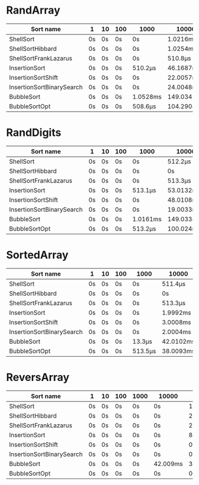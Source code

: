 # RandArray
| Sort name | 1 | 10 | 100 | 1000 | 10000 | 100000 | 1000000 | 10000000 |
| --- | --- | --- | --- | --- | --- | --- | --- | --- |
| ShellSort | 0s | 0s | 0s | 0s | 1.0216ms | 15.0031ms | 220.0504ms | 4.4574938s |
| ShellSortHibbard | 0s | 0s | 0s | 0s | 1.0254ms | 17.0039ms | 251.3472ms | 4.6151873s |
| ShellSortFrankLazarus | 0s | 0s | 0s | 0s | 510.8µs | 14.0586ms | 213.1059ms | 3.9193171s |
| InsertionSort | 0s | 0s | 0s | 510.2µs | 46.1687ms | 5.178669s | timeout | timeout |
| InsertionSortShift | 0s | 0s | 0s | 0s | 22.0057ms | 1.9882511s | timeout | timeout |
| InsertionSortBinarySearch | 0s | 0s | 0s | 0s | 24.0048ms | 5.5565985s | timeout | timeout |
| BubbleSort | 0s | 0s | 0s | 1.0528ms | 149.0345ms | 15.7446721s | timeout | timeout |
| BubbleSortOpt | 0s | 0s | 0s | 508.6µs | 104.2908ms | 14.5063582s | timeout | timeout |

# RandDigits
| Sort name | 1 | 10 | 100 | 1000 | 10000 | 100000 | 1000000 | 10000000 |
| --- | --- | --- | --- | --- | --- | --- | --- | --- |
| ShellSort | 0s | 0s | 0s | 0s | 512.2µs | 5.0006ms | 52.0117ms | 1.1892725s |
| ShellSortHibbard | 0s | 0s | 0s | 0s | 0s | 4.0013ms | 44.0098ms | 944.901ms |
| ShellSortFrankLazarus | 0s | 0s | 0s | 0s | 513.3µs | 5.0013ms | 45.0103ms | 875.3721ms |
| InsertionSort | 0s | 0s | 0s | 513.1µs | 53.0132ms | 4.059447s | timeout | timeout |
| InsertionSortShift | 0s | 0s | 0s | 0s | 48.0108ms | 1.7563817s | timeout | timeout |
| InsertionSortBinarySearch | 0s | 0s | 0s | 0s | 19.0033ms | 2.0542808s | timeout | timeout |
| BubbleSort | 0s | 0s | 0s | 1.0161ms | 149.0338ms | 15.3118439s | timeout | timeout |
| BubbleSortOpt | 0s | 0s | 0s | 513.2µs | 100.024ms | 13.7619298s | timeout | timeout |

# SortedArray
| Sort name | 1 | 10 | 100 | 1000 | 10000 | 100000 | 1000000 | 10000000 |
| --- | --- | --- | --- | --- | --- | --- | --- | --- |
| ShellSort | 0s | 0s | 0s | 0s | 511.4µs | 2.0006ms | 34.0079ms | 521.1212ms |
| ShellSortHibbard | 0s | 0s | 0s | 0s | 0s | 3.0002ms | 38.0547ms | 606.7332ms |
| ShellSortFrankLazarus | 0s | 0s | 0s | 0s | 513.3µs | 3.0011ms | 34.007ms | 536.7187ms |
| InsertionSort | 0s | 0s | 0s | 0s | 1.9992ms | 224.6404ms | 22.9302949s | timeout |
| InsertionSortShift | 0s | 0s | 0s | 0s | 3.0008ms | 220.1754ms | 24.2206066s | timeout |
| InsertionSortBinarySearch | 0s | 0s | 0s | 0s | 2.0004ms | 226.375ms | 24.0242611s | timeout |
| BubbleSort | 0s | 0s | 0s | 13.3µs | 42.0102ms | 3.9906269s | timeout | timeout |
| BubbleSortOpt | 0s | 0s | 0s | 513.5µs | 38.0093ms | 3.0439798s | timeout | timeout |

# ReversArray
| Sort name | 1 | 10 | 100 | 1000 | 10000 | 100000 | 1000000 | 10000000 |
| --- | --- | --- | --- | --- | --- | --- | --- | --- |
| ShellSort | 0s | 0s | 0s | 0s | 0s | 1ms | 18.5366ms | 455.9243ms |
| ShellSortHibbard | 0s | 0s | 0s | 0s | 0s | 2.001ms | 19.0198ms | 412.474ms |
| ShellSortFrankLazarus | 0s | 0s | 0s | 0s | 0s | 2.0002ms | 25.0055ms | 637.7606ms |
| InsertionSort | 0s | 0s | 0s | 0s | 0s | 8.4µs | 2.0006ms | 28.5551ms |
| InsertionSortShift | 0s | 0s | 0s | 0s | 0s | 0s | 2.0015ms | 127.5628ms |
| InsertionSortBinarySearch | 0s | 0s | 0s | 0s | 0s | 0s | 3.996ms | 152.4006ms |
| BubbleSort | 0s | 0s | 0s | 0s | 42.009ms | 3.9526163s | timeout | timeout |
| BubbleSortOpt | 0s | 0s | 0s | 0s | 0s | 0s | 2.0018ms | 39.0084ms |
